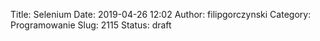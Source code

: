 Title: Selenium
Date: 2019-04-26 12:02
Author: filipgorczynski
Category: Programowanie
Slug: 2115
Status: draft


